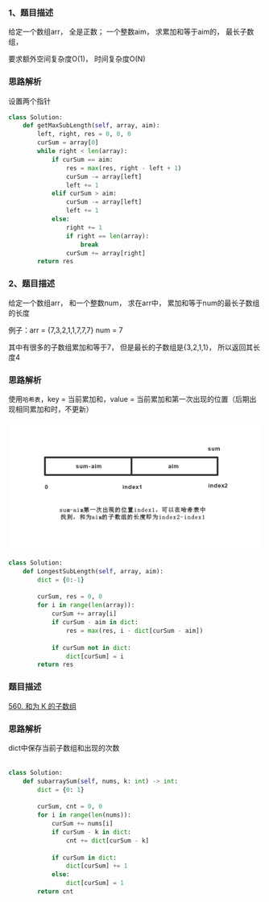 ### 1、题目描述

给定一个数组arr， 全是正数； 一个整数aim， 求累加和等于aim的， 最长子数组， 

要求额外空间复杂度O(1)， 时间复杂度O(N)

### 思路解析

设置两个指针

```python
class Solution:
    def getMaxSubLength(self, array, aim):
        left, right, res = 0, 0, 0
        curSum = array[0]
        while right < len(array):
            if curSum == aim:
                res = max(res, right - left + 1)
                curSum -= array[left]
                left += 1
            elif curSum > aim:
                curSum -= array[left]
                left += 1
            else:
                right += 1
                if right == len(array):
                    break
                curSum += array[right]
        return res

```

### 2、题目描述

给定一个数组arr， 和一个整数num， 求在arr中， 累加和等于num的最长子数组的长度

例子：arr = {7,3,2,1,1,7,7,7} num = 7

其中有很多的子数组累加和等于7， 但是最长的子数组是{3,2,1,1}， 所以返回其长度4

### 思路解析

使用`哈希表`，key = 当前累加和，value = 当前累加和第一次出现的位置（后期出现相同累加和时，不更新）

![](https://github.com/1273545169/course_note/blob/master/%E5%9B%BE%E7%89%87/%E5%AD%90%E6%95%B0%E7%BB%84%E7%B4%AF%E5%8A%A0%E5%92%8C.jpg)


```python
class Solution:
    def LongestSubLength(self, array, aim):
        dict = {0:-1}

        curSum, res = 0, 0
        for i in range(len(array)):
            curSum += array[i]
            if curSum - aim in dict:
                res = max(res, i - dict[curSum - aim])

            if curSum not in dict:
                dict[curSum] = i
        return res


```

### 题目描述

[560. 和为 K 的子数组](https://leetcode.cn/problems/subarray-sum-equals-k/)

### 思路解析

dict中保存当前子数组和出现的次数

```python

class Solution:
    def subarraySum(self, nums, k: int) -> int:
        dict = {0: 1}

        curSum, cnt = 0, 0
        for i in range(len(nums)):
            curSum += nums[i]
            if curSum - k in dict:
                cnt += dict[curSum - k]
            
            if curSum in dict:
                dict[curSum] += 1
            else:
                dict[curSum] = 1
        return cnt

```
